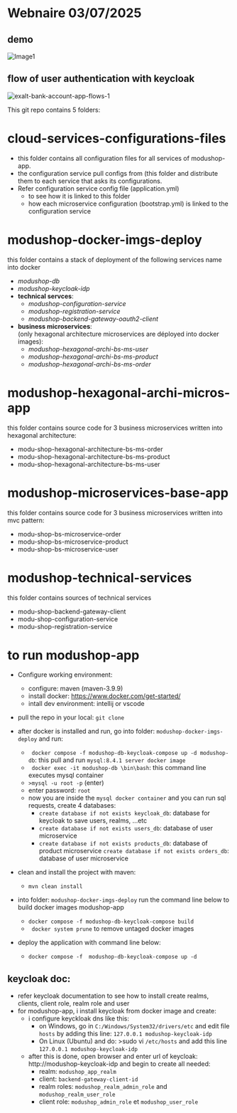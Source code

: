 
# Webnaire 03/07/2025
## demo
![Image1](https://github.com/user-attachments/assets/e8f20a50-69bd-4961-bf27-c095ebe02c87)

  ## flow of user authentication with keycloak
  ![exalt-bank-account-app-flows-1](https://github.com/user-attachments/assets/064e75af-cd6d-4d1a-b883-631da7a1076d)

This git repo contains 5 folders:
# cloud-services-configurations-files
- this folder contains all configuration files for all services of modushop-app. 
- the configuration service pull configs from (this folder and distribute them to each service that asks its configurations.
- Refer configuration service config file (application.yml)
   -   to see how it is linked to this folder
   -   how each microservice configuration (bootstrap.yml) is linked to the configuration service
# modushop-docker-imgs-deploy
this folder contains a stack of deployment of the following services name into docker
- _modushop-db_
- _modushop-keycloak-idp_
-  **technical servces**:
    - _modushop-configuration-service_
    - _modushop-registration-service_
    - _modushop-backend-gateway-oauth2-client_
- **business microservices**:  
(only hexagonal architecture microservices are déployed into docker images):
  -  _modushop-hexagonal-archi-bs-ms-user_
  -  _modushop-hexagonal-archi-bs-ms-product_
  -  _modushop-hexagonal-archi-bs-ms-order_
# modushop-hexagonal-archi-micros-app
this folder contains source code for 3 business microservices written into hexagonal architecture:
  - modu-shop-hexagonal-architecture-bs-ms-order
  - modu-shop-hexagonal-architecture-bs-ms-product
  - modu-shop-hexagonal-architecture-bs-ms-user
# modushop-microservices-base-app
this folder contains source code for 3 business microservices written into mvc pattern:
- modu-shop-bs-microservice-order
- modu-shop-bs-microservice-product
- modu-shop-bs-microservice-user
# modushop-technical-services
this folder contains sources of technical services
- modu-shop-backend-gateway-client
- modu-shop-configuration-service
- modu-shop-registration-service

# to run modushop-app
- Configure working environment:
   - configure: maven (maven-3.9.9)
   -  install docker: https://www.docker.com/get-started/
   -  intall dev environment: intellij or vscode
- pull the repo in your local: ```git clone```
- after docker is installed and run, go into folder: ```modushop-docker-imgs-deploy``` and run:
   - ``` docker compose -f modushop-db-keycloak-compose up -d modushop-db```: this pull and run ```mysql:8.4.1 server docker image```
   - ``` docker exec -it modushop-db \bin\bash```: this command line executes mysql container
   - ```>mysql -u root -p``` (enter)
   - enter password: ```root```
   - now you are inside the ```mysql docker container``` and you can run sql requests, create 4 databases:
       - ```create database if not exists keycloak_db```: database for keycloak to save users, realms, ...etc
       - ```create database if not exists users_db```: database of user microservice
       - ```create database if not exists products_db```: database of product microservice
         ```create database if not exists orders_db```: database of user microservice
     
- clean and install the project with maven:
  - ```mvn clean install```
- into folder: ```modushop-docker-imgs-deploy``` run the command line below to build docker images modushop-app
   - ```docker compose -f modushop-db-keycloak-compose build```
   - ``` docker system prune``` to remove untaged docker images
- deploy the application with command line below:
   - ```docker compose -f  modushop-db-keycloak-compose up -d```

 ## keycloak doc:
 - refer keycloak documentation to see how to install create realms, clients, client role, realm role and user
 - for modushop-app, i install keycloak from docker image and create:
    - i configure keyckloak dns like this:
       -  on Windows, go in ```C:/Windows/System32/drivers/etc``` and edit file ```hosts``` by adding this line: ```127.0.0.1 modushop-keycloak-idp```
       -  On Linux (Ubuntu) and do: >sudo vi ```/etc/hosts``` and add this line ```127.0.0.1 modushop-keycloak-idp```
   - after this is done, open browser and enter url of keycloak: http://modushop-keycloak-idp and begin to create all needed:
      - realm: ```modushop_app_realm```
      - client: ```backend-gateway-client-id```
      - realm roles: ```modushop_realm_admin_role``` and ```modushop_realm_user_role```
      - client role: ```modushop_admin_role``` et ```modushop_user_role```
  
